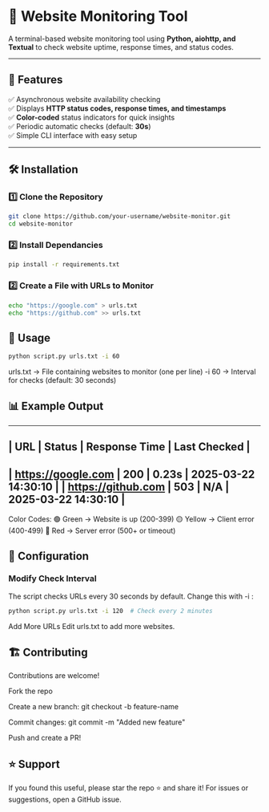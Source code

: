 # 🚀 Website Monitoring Tool

A terminal-based website monitoring tool using **Python, aiohttp, and Textual** to check website uptime, response times, and status codes.

---

## 📌 Features
✅ Asynchronous website availability checking  
✅ Displays **HTTP status codes, response times, and timestamps**  
✅ **Color-coded** status indicators for quick insights  
✅ Periodic automatic checks (default: **30s**)  
✅ Simple CLI interface with easy setup  

---

## 🛠️ Installation  

### **1️⃣ Clone the Repository**  
```sh
git clone https://github.com/your-username/website-monitor.git
cd website-monitor
```

### **2️⃣ Install Dependancies**
```sh
pip install -r requirements.txt
```

### **2️⃣ Create a File with URLs to Monitor**
```sh
echo "https://google.com" > urls.txt
echo "https://github.com" >> urls.txt
```
## 🎯 Usage
```sh
python script.py urls.txt -i 60
```
urls.txt → File containing websites to monitor (one per line)
-i 60 → Interval for checks (default: 30 seconds)


## 📊 Example Output
-------------------------------------------------
| URL                | Status | Response Time | Last Checked |
-------------------------------------------------
| https://google.com | 200    | 0.23s        | 2025-03-22 14:30:10 |
| https://github.com | 503    |  N/A         | 2025-03-22 14:30:10 |
-------------------------------------------------

Color Codes:
🟢 Green → Website is up (200-399)
🟡 Yellow → Client error (400-499)
🔴 Red → Server error (500+ or timeout)

## 🔧 Configuration
### Modify Check Interval
The script checks URLs every 30 seconds by default. Change this with -i <seconds>:
```sh
python script.py urls.txt -i 120  # Check every 2 minutes
```
Add More URLs
Edit urls.txt to add more websites.

## 🏗️ Contributing
Contributions are welcome!

Fork the repo

Create a new branch: git checkout -b feature-name

Commit changes: git commit -m "Added new feature"

Push and create a PR!

## ⭐ Support
If you found this useful, please star the repo ⭐ and share it!
For issues or suggestions, open a GitHub issue.



